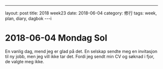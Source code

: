 ---
layout: post
title: 2018 week23
date: 2018-06-04
category: 修行
tags: week, plan, diary, dagbok
---i
# 2018-06-04 Mondag Sol
En vanlig dag, mend jeg er glad på det. En selskap sendte meg en invitasjon til ny jobb, men jeg vill ikke tar det. Fordi jeg sendt min CV og søknad i fjor, de valgte meg ikke.

